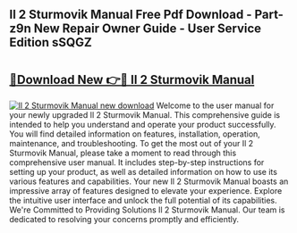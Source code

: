 ## Il 2 Sturmovik Manual Free Pdf Download - Part-z9n New Repair Owner Guide - User Service Edition sSQGZ

# <h2><a href="http://bc3535.oget.top/?id=Il+2+Sturmovik+Manual">🔗Download New 👉🔴 Il 2 Sturmovik Manual</a></h2>

[![Il 2 Sturmovik Manual new download](https://i.imgur.com/5g1atiW.png)](http://bc3535.oget.top/?id=Il+2+Sturmovik+Manual)
Welcome to the user manual for your newly upgraded Il 2 Sturmovik Manual. This comprehensive guide is intended to help you understand and operate your product successfully. You will find detailed information on features, installation, operation, maintenance, and troubleshooting. To get the most out of your Il 2 Sturmovik Manual, please take a moment to read through this comprehensive user manual. It includes step-by-step instructions for setting up your product, as well as detailed information on how to use its various features and capabilities. Your new Il 2 Sturmovik Manual boasts an impressive array of features designed to elevate your experience. Explore the intuitive user interface and unlock the full potential of its capabilities. We're Committed to Providing Solutions Il 2 Sturmovik Manual. Our team is dedicated to resolving your concerns promptly and efficiently.

